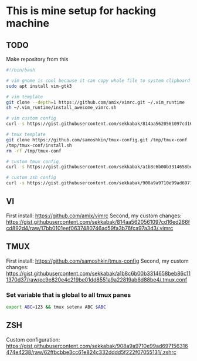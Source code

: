 # This is mine setup for hacking machine 

## TODO
Make repository from this

```bash
#!/bin/bash

# vim gnome is cool because it can copy whole file to system clipboard :D
sudo apt install vim-gtk3

# vim template
git clone --depth=1 https://github.com/amix/vimrc.git ~/.vim_runtime
sh ~/.vim_runtime/install_awesome_vimrc.sh

# vim custom config
curl -s https://gist.githubusercontent.com/sekkabak/814aa5620561097cd16ed266fcd892d4/raw/17bb0101eef0637480746ad59fa3b76fca97a3d3/.vimrc > ~/.vimrc

# tmux template
git clone https://github.com/samoshkin/tmux-config.git /tmp/tmux-conf
/tmp/tmux-conf/install.sh
rm -rf /tmp/tmux-conf

# custom tmux config
curl -s https://gist.githubusercontent.com/sekkabak/a1b8c6b00b3314658beb86c111370d37/raw/ec9e820e4c219be01dd8551a9a22819ab6d88be4/.tmux.conf > ~/.tmux.conf

# custom zsh config
curl -s https://gist.githubusercontent.com/sekkabak/908a9a9710e99ad697156316474e4238/raw/62ffbcbbe3cc61e824c332dddd5f222f07055131/.zshrc > ~/.zshrc

```

## VI
First install:
https://github.com/amix/vimrc
Second, my custom changes:
https://gist.githubusercontent.com/sekkabak/814aa5620561097cd16ed266fcd892d4/raw/17bb0101eef0637480746ad59fa3b76fca97a3d3/.vimrc

## TMUX
First install:
https://github.com/samoshkin/tmux-config
Second, my custom changes:
https://gist.githubusercontent.com/sekkabak/a1b8c6b00b3314658beb86c111370d37/raw/ec9e820e4c219be01dd8551a9a22819ab6d88be4/.tmux.conf

### Set variable that is global to all tmux panes
```bash
export ABC=123 && tmux setenv ABC $ABC
```

## ZSH
Custom configuration:
https://gist.githubusercontent.com/sekkabak/908a9a9710e99ad697156316474e4238/raw/62ffbcbbe3cc61e824c332dddd5f222f07055131/.zshrc